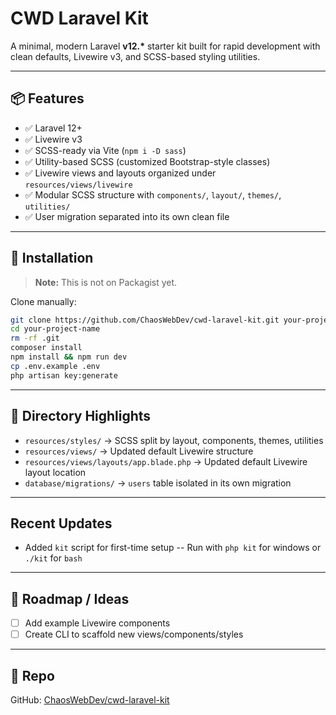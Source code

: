 # CWD Laravel Kit

A minimal, modern Laravel **v12.\*** starter kit built for rapid development with clean defaults, Livewire v3, and SCSS-based styling utilities.

---

## 📦 Features

- ✅ Laravel 12+
- ✅ Livewire v3
- ✅ SCSS-ready via Vite (`npm i -D sass`)
- ✅ Utility-based SCSS (customized Bootstrap-style classes)
- ✅ Livewire views and layouts organized under `resources/views/livewire`
- ✅ Modular SCSS structure with `components/`, `layout/`, `themes/`, `utilities/`
- ✅ User migration separated into its own clean file

---

## 🚀 Installation

> **Note:** This is not on Packagist yet.

Clone manually:
```bash
git clone https://github.com/ChaosWebDev/cwd-laravel-kit.git your-project-name
cd your-project-name
rm -rf .git
composer install
npm install && npm run dev
cp .env.example .env
php artisan key:generate
```

---

## 📁 Directory Highlights

- `resources/styles/` → SCSS split by layout, components, themes, utilities
- `resources/views/` → Updated default Livewire structure
- `resources/views/layouts/app.blade.php` → Updated default Livewire layout location
- `database/migrations/` → `users` table isolated in its own migration

---

## Recent Updates

- Added `kit` script for first-time setup
-- Run with `php kit` for windows or `./kit` for `bash`

---

## 🔧 Roadmap / Ideas

- [ ] Add example Livewire components
- [ ] Create CLI to scaffold new views/components/styles

---

## 📎 Repo

GitHub: [ChaosWebDev/cwd-laravel-kit](https://github.com/ChaosWebDev/cwd-laravel-kit)
